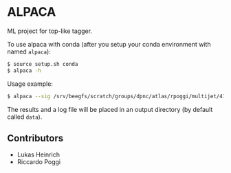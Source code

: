 ALPACA
======

ML project for top-like tagger.

To use alpaca with conda (after you setup your conda environment with named `alpaca`):
```bash
$ source setup.sh conda
$ alpaca -h
```

Usage example:

```bash
$ alpaca --sig /srv/beegfs/scratch/groups/dpnc/atlas/rpoggi/multijet/410471_6jexcl_2bjets_merged_mc_xs34.root --bkg /srv/beegfs/scratch/groups/dpnc/atlas/rpoggi/multijet/background_merged_a0b0_data_xs34.root
```

The results and a log file will be placed in an output directory (by default called `data`).


Contributors
------------
- Lukas Heinrich
- Riccardo Poggi
